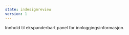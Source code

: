 ```yaml
---
state: indesignreview
version: 1
---
```


Innhold til ekspanderbart panel for innloggingsinformasjon.
